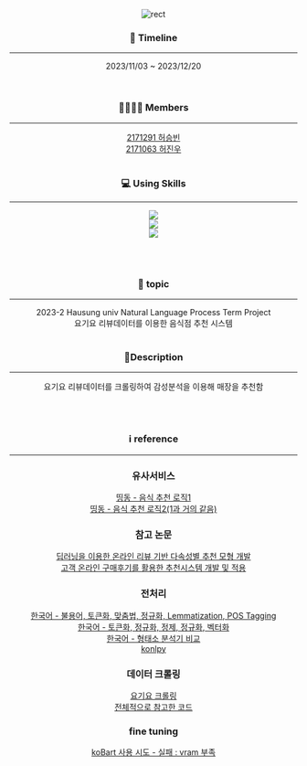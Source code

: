 <div align="center">

![rect](https://capsule-render.vercel.app/api?type=rect&color=gradient&text=요기요%20리뷰데이터를%20이용한%20추천시스템&fontAlign=50&fontSize=55&textBg=false&desc=Natural%20Language%20Process&descAlign=80&descAlignY=80)

### 📆 Timeline

---

2023/11/03 ~ 2023/12/20

<br>

### 👨‍👨‍👦‍👦 Members

---
[2171291 허승빈](https://github.com/sb-111)
<br>
[2171063 허진우](https://github.com/jin3811)
<br><br>

### 💻 Using Skills

---

<img src="https://img.shields.io/badge/Python-3776AB?style=for-the-badge&logo=python&logoColor=white"/> <br>
<img src="https://img.shields.io/badge/PyCharm-000000.svg?&style=for-the-badge&logo=PyCharm&logoColor=white"/><br>
<img src="https://img.shields.io/badge/Made%20with-Jupyter-orange?style=for-the-badge&logo=Jupyter"/><br>

<br><br>

### 🚀 topic

---
2023-2 Hausung univ Natural Language Process Term Project
<br/>
요기요 리뷰데이터를 이용한 음식점 추천 시스템
<br><br>

### 📕Description

---

요기요 리뷰데이터를 크롤링하여 감성분석을 이용해 매장을 추천함

<br><br>

### ℹ️ reference

---
### 유사서비스
[띵동 - 음식 추천 로직1](https://medium.com/honeybees-engineering/띵동-음식-추천-시스템-restaurant-recommender-system-6eef4b5de68b)<br>
[띵동 - 음식 추천 로직2(1과 거의 같음)](https://www.theteams.kr/teams/7224/post/73211)<br>

### 참고 논문
[딥러닝을 이용한 온라인 리뷰 기반 다속성별 추천 모형 개발](https://yeong-jin-data-blog.tistory.com/entry/추천시스템-딥러닝을-이용한-온라인-리뷰-기반-다속성별-추천-모형-개발)<br>
[고객 온라인 구매후기를 활용한 추천시스템 개발 및 적용](https://web.yonsei.ac.kr/dslab/Journal/isr20151.pdf)<br>

### 전처리
[한국어 - 불용어, 토큰화, 맞춤법, 정규화, Lemmatization, POS Tagging](https://velog.io/@jochedda/NLP-자연어-전처리)<br>
[한국어 - 토큰화, 정규화, 정제, 정규화, 벡터화](https://codong.tistory.com/32)<br>
[한국어 - 형태소 분석기 비교](https://jongsky.tistory.com/31)<br>
[konlpy](https://konlpy.org/ko/latest/data/)<br>

### 데이터 크롤링
[요기요 크롤링](https://scaredev.tistory.com/3)<br>
[전체적으로 참고한 코드](https://github.com/silver96/yogiyo_review_sentiment/blob/main/crawl_yogiyo.ipynb)<br>

### fine tuning
[koBart 사용 시도 - 실패 : vram 부족](https://github.com/boostcampaitech3/final-project-level3-nlp-07)

</div>
